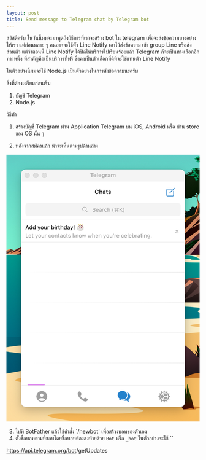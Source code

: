 ```yaml
---
layout: post
title: Send message to Telegram chat by Telegram bot
---
```


สวัสดีครับ ในวันนี้ผมจะมาพูดถึงวิธีการที่เราจะสร้าง bot ใน telegram เพื่อจะส่งข้อความบางอย่างให้เรา แต่ก่อนหลาย ๆ คนอาจจะใช้ตัว Line Notify เอาไว้ส่งข้อความ เข้า group Line หรือส่งส่วนตัว แต่ว่าตอนนี้ Line Notify ได้ปิดให้บริการไปเรียนร้อยแล้ว Telegram ก็จะเป็นทางเลือกอีกทางหนึ่ง ที่สำคัญคือเป็นบริการที่ฟรี ซึ่งคงเป็นตัวเลือกที่ดีที่จะใช้แทนตัว Line Notify

ในตัวอย่างนี้ผมจะใช้ Node.js เป็นตัวอย่างในการส่งข้อความนะครับ

สิ่งที่ต้องเตรียมก่อนเริ่ม

1. บัญชี Telegram
2. Node.js

วิธีทำ

1. สร้างบัญชี Telegram ผ่าน Application Telegram บน iOS, Android หรือ ผ่าน store ของ OS นั้น ๆ

2. หลังจากสมัครแล้ว น่าจะเห็นตามรูปด้านล่าง

<p style="text-align: center;">
    <img src="/assets/telegram/home.png" alt="home" />
</p>

3. ไปที BotFather แล้วใช้คำสั่ง `/newbot' เพื่อสร้างบอทของตัวเอง
4. ตั้งชื่อบอทตามที่ชอบโดยชื่อบอทต้องลงท้ายด้วย `Bot` หรือ `_bot` ในตัวอย่างจะใช้ ``

https://api.telegram.org/bot<YourBOTToken>/getUpdates
